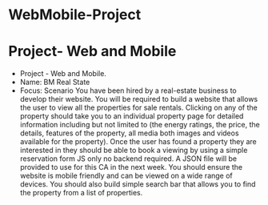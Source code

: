 # WebMobile-Project

# Project- Web and Mobile
* Project - Web and Mobile. 
* Name: BM Real State
* Focus:  Scenario
You have been hired by a real-estate business to develop their website. You will be required
to build a website that allows the user to view all the properties for sale rentals. Clicking on
any of the property should take you to an individual property page for detailed information
including but not limited to (the energy ratings, the price, the details, features of the
property, all media both images and videos available for the property). Once the user has
found a property they are interested in they should be able to book a viewing by using a
simple reservation form JS only no backend required. A JSON file will be provided to use for
this CA in the next week.
You should ensure the website is mobile friendly and can be viewed on a wide range of
devices. You should also build simple search bar that allows you to find the property from a
list of properties.
